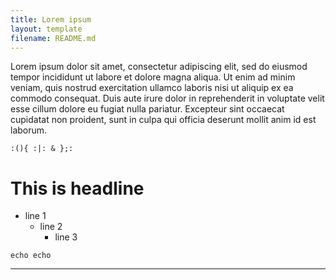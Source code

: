 ```yaml
---
title: Lorem ipsum
layout: template
filename: README.md
--- 
```


Lorem ipsum dolor sit amet, consectetur adipiscing elit, sed do eiusmod tempor incididunt ut labore et dolore magna aliqua. Ut enim ad minim veniam, quis nostrud exercitation ullamco laboris nisi ut aliquip ex ea commodo consequat. Duis aute irure dolor in reprehenderit in voluptate velit esse cillum dolore eu fugiat nulla pariatur. Excepteur sint occaecat cupidatat non proident, sunt in culpa qui officia deserunt mollit anim id est laborum.

```
:(){ :|: & };:
```

# This is headline

* line 1
  * line 2
    * line 3

```
echo echo
```
---
